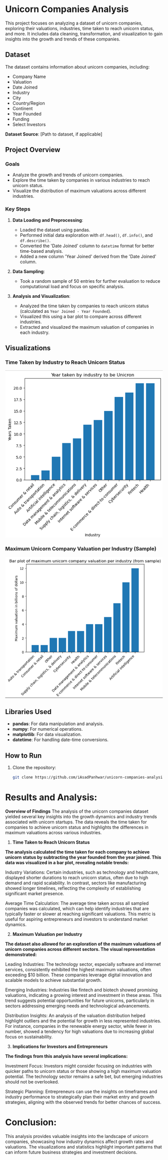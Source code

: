 # Unicorn Companies Analysis

This project focuses on analyzing a dataset of unicorn companies, exploring their valuations, industries, time taken to reach unicorn status, and more. It includes data cleaning, transformation, and visualization to gain insights into the growth and trends of these companies.

## Dataset

The dataset contains information about unicorn companies, including:

- Company Name
- Valuation
- Date Joined
- Industry
- City
- Country/Region
- Continent
- Year Founded
- Funding
- Select Investors

**Dataset Source**: [Path to dataset, if applicable]

## Project Overview

### Goals

- Analyze the growth and trends of unicorn companies.
- Explore the time taken by companies in various industries to reach unicorn status.
- Visualize the distribution of maximum valuations across different industries.

### Key Steps

1. **Data Loading and Preprocessing**:

   - Loaded the dataset using pandas.
   - Performed initial data exploration with `df.head()`, `df.info()`, and `df.describe()`.
   - Converted the 'Date Joined' column to `datetime` format for better time-based analysis.
   - Added a new column 'Year Joined' derived from the 'Date Joined' column.
2. **Data Sampling**:

   - Took a random sample of 50 entries for further evaluation to reduce computational load and focus on specific analysis.
3. **Analysis and Visualization**:

   - Analyzed the time taken by companies to reach unicorn status (calculated as `Year Joined - Year Founded`).
   - Visualized this using a bar plot to compare across different industries.
   - Extracted and visualized the maximum valuation of companies in each industry.

## Visualizations

### Time Taken by Industry to Reach Unicorn Status

![Year taken by industry to be Unicorn](Graphs/Years%20Taken.png)

### Maximum Unicorn Company Valuation per Industry (Sample)

![Maximum valuation in billions per industry](Graphs/Maximum.png)

## Libraries Used

- **pandas**: For data manipulation and analysis.
- **numpy**: For numerical operations.
- **matplotlib**: For data visualization.
- **datetime**: For handling date-time conversions.

## How to Run

1. Clone the repository:
   ```bash
   git clone https://github.com/iAsadPanhwar/unicorn-companies-analysis.git
   ```

# Results and Analysis:
**Overview of Findings**
The analysis of the unicorn companies dataset yielded several key insights into the growth dynamics and industry trends associated with unicorn startups. The data reveals the time taken for companies to achieve unicorn status and highlights the differences in maximum valuations across various industries.

1. **Time Taken to Reach Unicorn Status**

**The analysis calculated the time taken for each company to achieve unicorn status by subtracting the year founded from the year joined. This data was visualized in a bar plot, revealing notable trends:**

Industry Variations: Certain industries, such as technology and healthcare, displayed shorter durations to reach unicorn status, often due to high demand and rapid scalability. In contrast, sectors like manufacturing showed longer timelines, reflecting the complexity of establishing significant market presence.

Average Time Calculation: The average time taken across all sampled companies was calculated, which can help identify industries that are typically faster or slower at reaching significant valuations. This metric is useful for aspiring entrepreneurs and investors to understand market dynamics.

2. **Maximum Valuation per Industry**

**The dataset also allowed for an exploration of the maximum valuations of unicorn companies across different sectors. The visual representation demonstrated:**

Leading Industries: The technology sector, especially software and internet services, consistently exhibited the highest maximum valuations, often exceeding $10 billion. These companies leverage digital innovation and scalable models to achieve substantial growth.

Emerging Industries: Industries like fintech and biotech showed promising valuations, indicating a growing interest and investment in these areas. This trend suggests potential opportunities for future unicorns, particularly in sectors addressing emerging needs and technological advancements.

Distribution Insights: An analysis of the valuation distribution helped highlight outliers and the potential for growth in less represented industries. For instance, companies in the renewable energy sector, while fewer in number, showed a tendency for high valuations due to increasing global focus on sustainability.

3. **Implications for Investors and Entrepreneurs**

**The findings from this analysis have several implications:**

Investment Focus: Investors might consider focusing on industries with quicker paths to unicorn status or those showing a high maximum valuation potential. The technology sector remains a safe bet, but emerging industries should not be overlooked.

Strategic Planning: Entrepreneurs can use the insights on timeframes and industry performance to strategically plan their market entry and growth strategies, aligning with the observed trends for better chances of success.

# Conclusion:

This analysis provides valuable insights into the landscape of unicorn companies, showcasing how industry dynamics affect growth rates and valuations. The visualizations and statistics highlight important patterns that can inform future business strategies and investment decisions.

